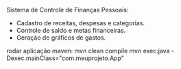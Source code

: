 Sistema de Controle de Finanças Pessoais:

- Cadastro de receitas, despesas e categorias.
- Controle de saldo e metas financeiras.
- Geração de gráficos de gastos.


rodar aplicação maven:
mvn clean compile
mvn exec:java -Dexec.mainClass="com.meuprojeto.App"

